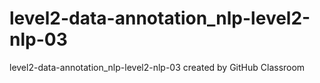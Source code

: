 # level2-data-annotation_nlp-level2-nlp-03
level2-data-annotation_nlp-level2-nlp-03 created by GitHub Classroom

